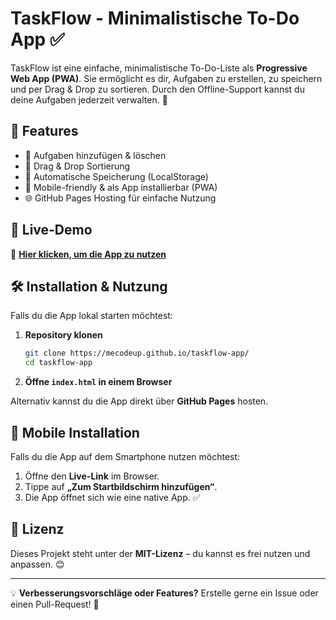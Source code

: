 # TaskFlow - Minimalistische To-Do App ✅

TaskFlow ist eine einfache, minimalistische To-Do-Liste als **Progressive Web App (PWA)**. Sie ermöglicht es dir, Aufgaben zu erstellen, zu speichern und per Drag & Drop zu sortieren. Durch den Offline-Support kannst du deine Aufgaben jederzeit verwalten. 🚀

## 📌 Features
- 📝 Aufgaben hinzufügen & löschen
- 📌 Drag & Drop Sortierung
- 💾 Automatische Speicherung (LocalStorage)
- 📱 Mobile-friendly & als App installierbar (PWA)
- 🌐 GitHub Pages Hosting für einfache Nutzung

## 🚀 Live-Demo
🔗 **[Hier klicken, um die App zu nutzen](https://mecodeup.github.io/taskflow-app/)**

## 🛠 Installation & Nutzung
Falls du die App lokal starten möchtest:

1. **Repository klonen**
   ```bash
   git clone https://mecodeup.github.io/taskflow-app/
   cd taskflow-app
   ```
2. **Öffne `index.html` in einem Browser**

Alternativ kannst du die App direkt über **GitHub Pages** hosten.

## 📲 Mobile Installation
Falls du die App auf dem Smartphone nutzen möchtest:
1. Öffne den **Live-Link** im Browser.
2. Tippe auf **„Zum Startbildschirm hinzufügen“**.
3. Die App öffnet sich wie eine native App. ✅

## 📜 Lizenz
Dieses Projekt steht unter der **MIT-Lizenz** – du kannst es frei nutzen und anpassen. 😊

---
💡 **Verbesserungsvorschläge oder Features?** Erstelle gerne ein Issue oder einen Pull-Request! 🚀

